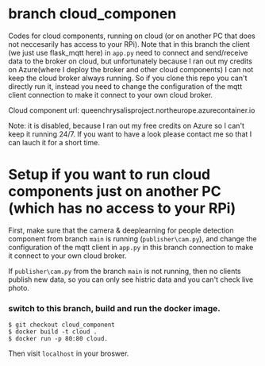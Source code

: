 # branch cloud_componen
Codes for cloud components, running on cloud (or on another PC that does not neccesarily has access to your RPi). Note that in this branch the client (we just use flask_mqtt here) in `app.py` need to connect and send/receive data to the broker on cloud, but unfortunately because I ran out my credits on Azure(where I deploy the broker and other cloud components) I can not keep the cloud broker always running. So if you clone this repo you can't directly run it, instead you need to change the configuration of the mqtt client connection to make it connect to your own cloud broker.

Cloud component url: queenchrysalisproject.northeurope.azurecontainer.io

Note: it is disabled, because I ran out my free credits on Azure so I can't keep it running 24/7. If you want to have a look please contact me so that I can lauch it for a short time.

# Setup if you want to run cloud components just on another PC (which has no access to your RPi)

First, make sure that the camera & deeplearning for people detection component from branch `main` is running (`publisher\cam.py`), and change the configuration of the mqtt client in `app.py` in this branch connection to make it connect to your own cloud broker. 

If `publisher\cam.py` from the branch `main` is not running, then no clients publish new data, so you can only see histric data and you can't check live photo.

### switch to this branch, build and run the docker image.

```shell
$ git checkout cloud_component
$ docker build -t cloud .
$ docker run -p 80:80 cloud.
```
Then visit `localhost` in your broswer.

